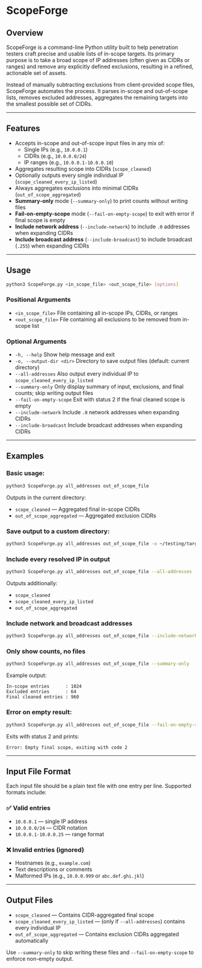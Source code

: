 # ScopeForge

## Overview

ScopeForge is a command-line Python utility built to help penetration testers craft precise and usable lists of in-scope targets. Its primary purpose is to take a broad scope of IP addresses (often given as CIDRs or ranges) and remove any explicitly defined exclusions, resulting in a refined, actionable set of assets.

Instead of manually subtracting exclusions from client-provided scope files, ScopeForge automates the process. It parses in-scope and out-of-scope lists, removes excluded addresses, aggregates the remaining targets into the smallest possible set of CIDRs.

---

## Features

* Accepts in-scope and out-of-scope input files in any mix of:
  * Single IPs (e.g., `10.0.0.1`)
  * CIDRs (e.g., `10.0.0.0/24`)
  * IP ranges (e.g., `10.0.0.1-10.0.0.10`)
* Aggregates resulting scope into CIDRs (`scope_cleaned`)
* Optionally outputs every single individual IP (`scope_cleaned_every_ip_listed`)
* Always aggregates exclusions into minimal CIDRs (`out_of_scope_aggregated`)
* **Summary-only** mode (`--summary-only`) to print counts without writing files
* **Fail-on-empty-scope** mode (`--fail-on-empty-scope`) to exit with error if final scope is empty
* **Include network address** (`--include-network`) to include `.0` addresses when expanding CIDRs
* **Include broadcast address** (`--include-broadcast`) to include broadcast (`.255`) when expanding CIDRs

---

## Usage

```bash
python3 ScopeForge.py <in_scope_file> <out_scope_file> [options]
```

### Positional Arguments

* `<in_scope_file>`        File containing all in-scope IPs, CIDRs, or ranges
* `<out_scope_file>`       File containing all exclusions to be removed from in-scope list

### Optional Arguments

* `-h, --help`                   Show help message and exit
* `-o, --output-dir <dir>`       Directory to save output files (default: current directory)
* `--all-addresses`              Also output every individual IP to `scope_cleaned_every_ip_listed`
* `--summary-only`               Only display summary of input, exclusions, and final counts; skip writing output files
* `--fail-on-empty-scope`        Exit with status 2 if the final cleaned scope is empty
* `--include-network`            Include `.0` network addresses when expanding CIDRs
* `--include-broadcast`          Include broadcast addresses when expanding CIDRs

---

## Examples

### Basic usage:

```bash
python3 ScopeForge.py all_addresses out_of_scope_file
```

Outputs in the current directory:

* `scope_cleaned`            — Aggregated final in-scope CIDRs
* `out_of_scope_aggregated`  — Aggregated exclusion CIDRs

### Save output to a custom directory:

```bash
python3 ScopeForge.py all_addresses out_of_scope_file -o ~/testing/targets/scope_cleaned
```

### Include every resolved IP in output

```bash
python3 ScopeForge.py all_addresses out_of_scope_file --all-addresses
```

Outputs additionally:

* `scope_cleaned`
* `scope_cleaned_every_ip_listed`
* `out_of_scope_aggregated`

### Include network and broadcast addresses

```bash
python3 ScopeForge.py all_addresses out_of_scope_file --include-network --include-broadcast
```

### Only show counts, no files

```bash
python3 ScopeForge.py all_addresses out_of_scope_file --summary-only
```

Example output:
```
In-scope entries      : 1024
Excluded entries      : 64
Final cleaned entries : 960
```

### Error on empty result:

```bash
python3 ScopeForge.py all_addresses out_of_scope_file --fail-on-empty-scope
```

Exits with status 2 and prints:
```
Error: Empty final scope, exiting with code 2
```

---

## Input File Format

Each input file should be a plain text file with one entry per line. Supported formats include:

### ✅ Valid entries

* `10.0.0.1` — single IP address
* `10.0.0.0/24` — CIDR notation
* `10.0.0.1-10.0.0.25` — range format

### ❌ Invalid entries (ignored)

* Hostnames (e.g., `example.com`)
* Text descriptions or comments
* Malformed IPs (e.g., `10.0.0.999` or `abc.def.ghi.jkl`)

---

## Output Files

* `scope_cleaned`                  — Contains CIDR-aggregated final scope
* `scope_cleaned_every_ip_listed`  — (only if `--all-addresses`) contains every individual IP
* `out_of_scope_aggregated`        — Contains exclusion CIDRs aggregated automatically

Use `--summary-only` to skip writing these files and `--fail-on-empty-scope` to enforce non-empty output.
